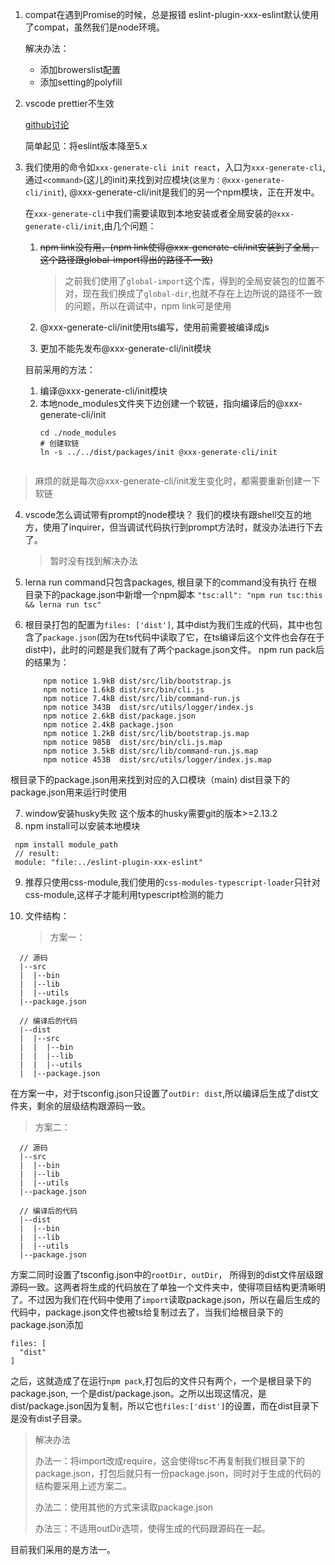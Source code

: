 1. compat在遇到Promise的时候，总是报错
   eslint-plugin-xxx-eslint默认使用了compat，虽然我们是node环境。
   
   解决办法：
    * 添加browerslist配置
    * 添加setting的polyfill
2. vscode prettier不生效
  
   [github讨论](https://github.com/microsoft/vscode-eslint/issues/696)
   
   简单起见：将eslint版本降至5.x

3. 我们使用的命令如`xxx-generate-cli init react`，入口为`xxx-generate-cli`,通过`<command>`(这儿的init)来找到对应模块(`这里为：@xxx-generate-cli/init`), @xxx-generate-cli/init是我们的另一个npm模块，正在开发中。
  
     在`xxx-generate-cli`中我们需要读取到本地安装或者全局安装的`@xxx-generate-cli/init`,由几个问题：
     1. ~~npm link没有用，(npm link使得@xxx-generate-cli/init安装到了全局，这个路径跟global-import得出的路径不一致)~~
        
        > 之前我们使用了`global-import`这个库，得到的全局安装包的位置不对，现在我们换成了`global-dir`,也就不存在上边所说的路径不一致的问题，所以在调试中，npm link可是使用
     2. @xxx-generate-cli/init使用ts编写，使用前需要被编译成js
   3. 更加不能先发布@xxx-generate-cli/init模块
      

   目前采用的方法：
   
   1. 编译@xxx-generate-cli/init模块
   2. 本地node_modules文件夹下边创建一个软链，指向编译后的@xxx-generate-cli/init
      ```
      cd ./node_modules
      # 创建软链
      ln -s ../../dist/packages/init @xxx-generate-cli/init
      ```
   ```
   
   ```
  > 麻烦的就是每次@xxx-generate-cli/init发生变化时，都需要重新创建一下软链

4. vscode怎么调试带有prompt的node模块？
   我们的模块有跟shell交互的地方，使用了inquirer，但当调试代码执行到prompt方法时，就没办法进行下去了。
   
   > 暂时没有找到解决办法
5. lerna run command只包含packages, 根目录下的command没有执行
   在根目录下的package.json中新增一个npm脚本
   `"tsc:all": "npm run tsc:this && lerna run tsc"`
6. 根目录打包的配置为`files: ['dist']`, 其中dist为我们生成的代码，其中也包含了`package.json`(因为在ts代码中读取了它，在ts编译后这个文件也会存在于dist中)，此时的问题是我们就有了两个package.json文件。
    npm run pack后的结果为：
    
    ```
        npm notice 1.9kB dist/src/lib/bootstrap.js         
        npm notice 1.6kB dist/src/bin/cli.js               
        npm notice 7.4kB dist/src/lib/command-run.js       
        npm notice 343B  dist/src/utils/logger/index.js    
        npm notice 2.6kB dist/package.json                 
        npm notice 2.4kB package.json                      
        npm notice 1.2kB dist/src/lib/bootstrap.js.map     
        npm notice 985B  dist/src/bin/cli.js.map           
        npm notice 3.5kB dist/src/lib/command-run.js.map   
        npm notice 453B  dist/src/utils/logger/index.js.map
    ```
 根目录下的package.json用来找到对应的入口模块（main)
    dist目录下的package.json用来运行时使用

7. window安装husky失败
   这个版本的husky需要git的版本>=2.13.2
8. npm install可以安装本地模块
  ```
   npm install module_path
   // result:
   module: "file:../eslint-plugin-xxx-eslint"
  ```
9. 推荐只使用css-module,我们使用的`css-modules-typescript-loader`只针对css-module,这样子才能利用typescript检测的能力
10. 文件结构：
    
    > 方案一：
  ```
    // 源码
    |--src
    |  |--bin
    |  |--lib
    |  |--utils
    |--package.json
    
    // 编译后的代码
    |--dist
    |  |--src
    |  |  |--bin
    |  |  |--lib
    |  |  |--utils
    |  |--package.json
  ```

在方案一中，对于tsconfig.json只设置了`outDir: dist`,所以编译后生成了dist文件夹，剩余的层级结构跟源码一致。

> 方案二： 

  ```
    // 源码
    |--src
    |  |--bin
    |  |--lib
    |  |--utils
    |--package.json
    
    // 编译后的代码
    |--dist
    |  |--bin
    |  |--lib
    |  |--utils
    |--package.json
  ```
方案二同时设置了tsconfig.json中的`rootDir, outDir`， 所得到的dist文件层级跟源码一致。这两者将生成的代码放在了单独一个文件夹中，使得项目结构更清晰明了。不过因为我们在代码中使用了`import`读取package.json，所以在最后生成的代码中，package.json文件也被ts给复制过去了，当我们给根目录下的package.json添加
```
files: [
  "dist"
]
```
之后，这就造成了在运行`npm pack`,打包后的文件只有两个，一个是根目录下的package.json, 一个是dist/package.json。之所以出现这情况，是dist/package.json因为复制，所以它也```files:['dist']```的设置，而在dist目录下是没有dist子目录。

> 解决办法 
>
> 办法一：将import改成require，这会使得tsc不再复制我们根目录下的package.json，打包后就只有一份package.json，同时对于生成的代码的结构要采用上述方案二。
>
> 办法二：使用其他的方式来读取package.json
>
> 办法三：不适用outDir选项，使得生成的代码跟源码在一起。

目前我们采用的是方法一。
